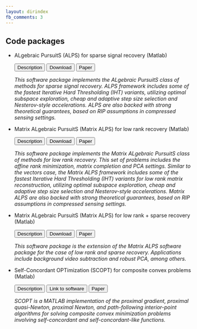 ```yaml
---
layout: dirindex
fb_comments: 3
---
```


## Code packages 
+ ALgebraic PursuitS (ALPS) for sparse signal recovery (Matlab)
  
  <button id="b_des_s1"> Description </button>
  <button id="b_dow_s1"> Download </button>
  <button id="b_pap_s1"> Paper </button>
   <p id="des_s1"> <i> This software package implements the ALgebraic PursuitS class of methods for sparse signal recovery.
   ALPS framework includes some of the fastest Iterative Hard Thresholding (IHT) variants, 
   utilizing optimal subspace exploration, cheap and adaptive step size selection and Nesterov-style accelerations.
   ALPS are also backed with strong theoretical guarantees, based on RIP assumptions in compressed sensing settings.
    </i> </p>
   
   
+ Matrix ALgebraic PursuitS (Matrix ALPS) for low rank recovery (Matlab)
  
  <button id="b_des_s2"> Description </button>
  <button id="b_dow_s2"> Download </button>
  <button id="b_pap_s2"> Paper </button>
   <p id="des_s2"> <i> This software package implements the Matrix ALgebraic PursuitS class of methods for low rank recovery.
   This set of problems includes the affine rank minimization, matrix completion and PCA settings.
   Similar to the vectors case, the Matrix ALPS framework includes some of the fastest Iterative Hard Thresholding (IHT) variants
   for low rank matrix reconstruction, 
   utilizing optimal subspace exploration, cheap and adaptive step size selection and Nesterov-style accelerations.
   Matrix ALPS are also backed with strong theoretical guarantees, based on RIP assumptions in compressed sensing settings.
    </i> </p>
   

+ Matrix ALgebraic PursuitS (Matrix ALPS) for low rank + sparse recovery (Matlab)
  
  <button id="b_des_s3"> Description </button>
  <button id="b_dow_s3"> Download </button>
  <button id="b_pap_s3"> Paper </button>
   <p id="des_s3"> <i> This software package is the extension of the Matrix ALPS software package for the case of
   low rank and sparse recovery. Applications include background video subtraction and robust PCA, among others.
    </i> </p>
    
+ Self-Concordant OPTimization (SCOPT) for composite convex problems (Matlab)
  
  <button id="b_des_s4"> Description </button>
  <button id="b_dow_s4"> Link to software </button>
  <button id="b_pap_s4"> Paper </button>
   <p id="des_s4"> <i> SCOPT  is a MATLAB implementation of the proximal gradient, proximal 
   quasi-Newton, proximal Newton, and path-following interior-point algorithms for solving 
   composite convex minimization problems involving self-concordant and self-concordant-like functions.
    </i> </p>
    

   